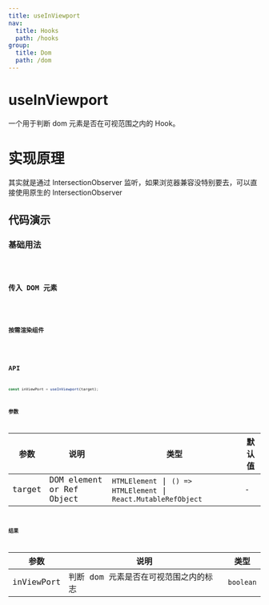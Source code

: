 ```yaml
---
title: useInViewport
nav:
  title: Hooks
  path: /hooks
group:
  title: Dom
  path: /dom
---
```


# useInViewport

一个用于判断 dom 元素是否在可视范围之内的 Hook。

# 实现原理

其实就是通过 IntersectionObserver 监听，如果浏览器兼容没特别要去，可以直接使用原生的 IntersectionObserver

## 代码演示

### 基础用法

<code src="./demo/demo1.tsx" />

### 传入 DOM 元素

<code src="./demo/demo2.tsx" />

### 按需渲染组件

<code src="./demo/demo3.tsx" />

## API

```ts
const inViewPort = useInViewport(target);
```

### 参数

| 参数   | 说明                      | 类型                                                             | 默认值 |
| ------ | ------------------------- | ---------------------------------------------------------------- | ------ |
| target | DOM element or Ref Object | `HTMLElement` \| `() => HTMLElement` \| `React.MutableRefObject` | -      |

### 结果

| 参数       | 说明                                  | 类型      |
| ---------- | ------------------------------------- | --------- |
| inViewPort | 判断 dom 元素是否在可视范围之内的标志 | `boolean` |
